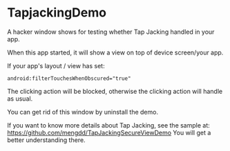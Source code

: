 # TapjackingDemo
A hacker window shows for testing whether Tap Jacking handled in your app.

When this app started, it will show a view on top of device screen/your app.

If your app's layout / view has set:
```
android:filterTouchesWhenObscured="true"
```
The clicking action will be blocked, otherwise the clicking action will handle as usual.

You can get rid of this window by uninstall the demo.


If you want to know more details about Tap Jacking, see the sample at:
https://github.com/mengdd/TapJackingSecureViewDemo
You will get a better understanding there.
